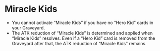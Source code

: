 # Miracle Kids

*   You cannot activate “Miracle Kids” if you have no “Hero Kid” cards in your Graveyard.
*   The ATK reduction of “Miracle Kids” is determined and applied when “Miracle Kids” resolves. Even if a “Hero Kid” card is removed from the Graveyard after that, the ATK reduction of “Miracle Kids” remains.
